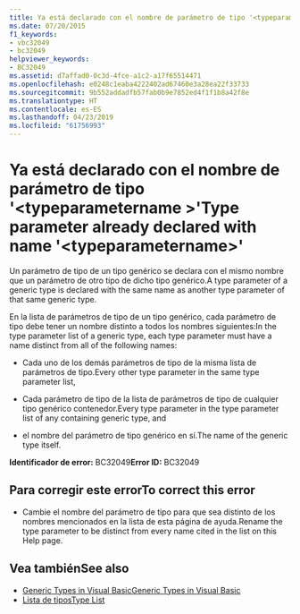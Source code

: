 ```yaml
---
title: Ya está declarado con el nombre de parámetro de tipo '<typeparametername>'
ms.date: 07/20/2015
f1_keywords:
- vbc32049
- bc32049
helpviewer_keywords:
- BC32049
ms.assetid: d7affad0-0c3d-4fce-a1c2-a17f65514471
ms.openlocfilehash: e0248c1eaba4222402ad67460e3a28ea22f33733
ms.sourcegitcommit: 9b552addadfb57fab0b9e7852ed4f1f1b8a42f8e
ms.translationtype: HT
ms.contentlocale: es-ES
ms.lasthandoff: 04/23/2019
ms.locfileid: "61756993"
---
```

# <a name="type-parameter-already-declared-with-name-typeparametername"></a><span data-ttu-id="2bdc3-102">Ya está declarado con el nombre de parámetro de tipo '\<typeparametername >'</span><span class="sxs-lookup"><span data-stu-id="2bdc3-102">Type parameter already declared with name '\<typeparametername>'</span></span>
<span data-ttu-id="2bdc3-103">Un parámetro de tipo de un tipo genérico se declara con el mismo nombre que un parámetro de otro tipo de dicho tipo genérico.</span><span class="sxs-lookup"><span data-stu-id="2bdc3-103">A type parameter of a generic type is declared with the same name as another type parameter of that same generic type.</span></span>  
  
 <span data-ttu-id="2bdc3-104">En la lista de parámetros de tipo de un tipo genérico, cada parámetro de tipo debe tener un nombre distinto a todos los nombres siguientes:</span><span class="sxs-lookup"><span data-stu-id="2bdc3-104">In the type parameter list of a generic type, each type parameter must have a name distinct from all of the following names:</span></span>  
  
- <span data-ttu-id="2bdc3-105">Cada uno de los demás parámetros de tipo de la misma lista de parámetros de tipo.</span><span class="sxs-lookup"><span data-stu-id="2bdc3-105">Every other type parameter in the same type parameter list,</span></span>  
  
- <span data-ttu-id="2bdc3-106">Cada parámetro de tipo de la lista de parámetros de tipo de cualquier tipo genérico contenedor.</span><span class="sxs-lookup"><span data-stu-id="2bdc3-106">Every type parameter in the type parameter list of any containing generic type, and</span></span>  
  
- <span data-ttu-id="2bdc3-107">el nombre del parámetro de tipo genérico en sí.</span><span class="sxs-lookup"><span data-stu-id="2bdc3-107">The name of the generic type itself.</span></span>  
  
 <span data-ttu-id="2bdc3-108">**Identificador de error:** BC32049</span><span class="sxs-lookup"><span data-stu-id="2bdc3-108">**Error ID:** BC32049</span></span>  
  
## <a name="to-correct-this-error"></a><span data-ttu-id="2bdc3-109">Para corregir este error</span><span class="sxs-lookup"><span data-stu-id="2bdc3-109">To correct this error</span></span>  
  
- <span data-ttu-id="2bdc3-110">Cambie el nombre del parámetro de tipo para que sea distinto de los nombres mencionados en la lista de esta página de ayuda.</span><span class="sxs-lookup"><span data-stu-id="2bdc3-110">Rename the type parameter to be distinct from every name cited in the list on this Help page.</span></span>  
  
## <a name="see-also"></a><span data-ttu-id="2bdc3-111">Vea también</span><span class="sxs-lookup"><span data-stu-id="2bdc3-111">See also</span></span>

- [<span data-ttu-id="2bdc3-112">Generic Types in Visual Basic</span><span class="sxs-lookup"><span data-stu-id="2bdc3-112">Generic Types in Visual Basic</span></span>](../../visual-basic/programming-guide/language-features/data-types/generic-types.md)
- [<span data-ttu-id="2bdc3-113">Lista de tipos</span><span class="sxs-lookup"><span data-stu-id="2bdc3-113">Type List</span></span>](../../visual-basic/language-reference/statements/type-list.md)
